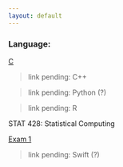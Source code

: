 ```yaml
---
layout: default
---
```


### Language: 
[C](./c-projects.html)

> link pending: C++

> link pending: Python (?)

> link pending: R

STAT 428: Statistical Computing

[Exam 1](https://html-preview.github.io/?url=https://github.com/AdamTKoy/r-projects/blob/main/exam1.html)

> link pending: Swift (?)
